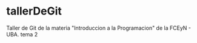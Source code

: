 # tallerDeGit

Taller de Git de la materia "Introduccion a la Programacion" de la FCEyN - UBA.
tema 2
